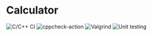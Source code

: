 # Calculator
![C/C++ CI](https://github.com/99002647/Calculator/workflows/C/C++%20CI/badge.svg)
![cppcheck-action](https://github.com/99002647/Calculator/workflows/cppcheck-action/badge.svg)
![Valgrind](https://github.com/99002647/Calculator/workflows/Valgrind/badge.svg)
![Unit testing](https://github.com/99002647/Calculator/workflows/Unit%20testing/badge.svg)
